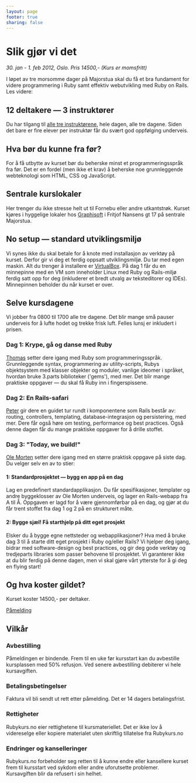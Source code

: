 ```yaml
---
layout: page
footer: true
sharing: false
---
```


<h1>Slik gjør vi det</h1>
<p><em> 30. jan - 1. feb 2012, Oslo. Pris 14500,- (Kurs er momsfritt) </em></p>
<p>I løpet av tre morsomme dager på Majorstua skal du få et bra
fundament for videre programmering i Ruby samt effektiv webutvikling med
Ruby on Rails. Les videre:</p>

<h2>12 deltakere &mdash; 3 instruktører</h2>

<p>Du har tilgang til <a href="/instructors">alle tre instruktørene</a>, hele dagen, alle tre
dagene. Siden det bare er fire elever per instruktør får du svært god
oppfølging underveis.</p>


<h2>Hva bør du kunne fra før?</h2>

<p>For å få utbytte av kurset bør du beherske minst et
programmeringsspråk fra før. Det er en fordel (men ikke et krav) å
beherske noe grunnleggende webteknologi som HTML, CSS og
JavaScript.</p>

<h2>Sentrale kurslokaler</h2>

<p>Her trenger du ikke stresse helt ut til Fornebu eller andre
utkantstrøk. Kurset kjøres i hyggelige lokaler hos <a href="http://graphisoft.no/">Graphisoft</a> i
Fritjof Nansens gt 17 på sentrale Majorstua.</p>

<h2>No setup &mdash; standard utviklingsmiljø</h2>

<p>Vi synes ikke du skal betale for å knote med installasjon av
verktøy på kurset. Derfor gir vi deg et ferdig oppsatt
utviklingsmiljø. Du tar med egen maskin. Alt du trenger å installere
er <a href="https://www.virtualbox.org/">VirtualBox</a>. På dag 1 får
du en minnepinne med en VM som inneholder Linux med Ruby og
Rails-miljø ferdig satt opp for deg (inkluderer et bredt utvalg av
teksteditorer og IDEs). Minnepinnen beholder du når kurset er over.</p>


<h2>Selve kursdagene</h2>

<p>Vi jobber fra 0800 til 1700 alle tre dagene. Det blir mange små pauser
underveis for å lufte hodet og trekke frisk luft. Felles lunsj er inkludert i
prisen.</p>

<h3>Dag 1: Krype, gå og danse med Ruby</h3>

<p><a href="/instructors">Thomas</a> setter dere igang med Ruby som
programmeringsspråk. Grunnleggende syntax, programmering av
utility-scripts, Rubys objektsystem med klasser objekter og moduler,
vanlige ideomer i språket, hvordan bruke 3.parts biblioteker ('gems'),
med mer. Det blir mange praktiske oppgaver &mdash; du skal få Ruby inn
i fingerspissene.</p>

<h3>Dag 2: En Rails-safari</h3>

<p><a href="/instructors">Peter</a> gir dere en guidet tur rundt i
komponentene som Rails består av: routing, controllers, templating,
database-integrasjon og persistering, med mer. Dere får også høre om
testing, performance og best practices. Også denne dagen får du
mange praktiske oppgaver for å drille stoffet.</p>

<h3>Dag 3: "Today, we build!"</h3>

<p><a href="/instructors">Ole Morten</a> setter dere igang med en større praktisk oppgave på siste
dag. Du velger selv en av to stier:</p>

<h4>1: Standardprosjektet &mdash; bygg en app på en dag</h4>

<p>Lag en predefinert standardapplikasjon. Du får spesifikasjoner,
templater og andre byggeklosser av Ole Morten underveis, og lager en
Rails-webapp fra A til Å. Oppgaven er lagd for å være gjennomførbar på
en dag, og gjør at du får trent stoffet fra dag 1 og 2 på en
strukturert måte.</p>

<h4>2: Bygge sjæl! Få starthjelp på ditt eget prosjekt</h4>

<p>Elsker
du å bygge egne nettsteder og webapplikasjoner? Hva med å bruke dag 3
til å starte ditt eget prosjekt i Ruby og/eller Rails? Vi hjelper deg
igang, bidrar med software-design og best practices, og gir deg gode
verktøy og tredjeparts libraries som passer behovene til
prosjektet. Vi garanterer ikke at du blir ferdig på denne dagen, men
vi skal gjøre vårt ytterste for å gi deg en flying start!</p>


<h2>Og hva koster gildet?</h2>

<p>Kurset koster 14500,- per deltaker.</p>

<p>
 <a href="mailto:info@rubykurs.no?subject=Kurs-henvendelse&body=Ja
 takk, jeg ønsker å melde meg på kurset! %0A%0A" class="signupbutton">Påmelding</a>
</p>


<h2>Vilkår</h2>

<h3>Avbestilling</h3>

<p>Påmeldingen er bindende.  Frem til en uke før kursstart kan du
avbestille kursplassen med 50% refusjon. Ved senere avbestilling
debiterer vi hele kursavgiften.</p>

<h3>Betalingsbetingelser</h3>

<p>Faktura vil bli sendt ut rett etter påmelding. Det er 14 dagers
betalingsfrist.</p>

<h3>Rettigheter</h3>

<p>Rubykurs.no eier rettighetene til kursmateriellet. Det er ikke lov
å videreselge eller kopiere materialet uten skriftlig tillatelse fra
Rubykurs.no</p>

<h3>Endringer og kanselleringer</h3>

<p>Rubykurs.no forbeholder seg retten til å kunne endre eller
kansellere kurset frem til kursstart ved sykdom eller andre
uforutsette problemer. Kursavgiften blir da refusert i sin helhet.</p>
